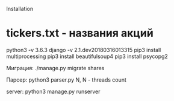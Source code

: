 Installation
# tickers.txt - названия акций
python3 -v 3.6.3
django -v 2.1.dev20180316013315
pip3 install multiprocessing
pip3 install beautifulsoup4
pip3 install psycopg2


Миграция:
./manage.py migrate shares

Парсер:
python3 parser.py N, N - threads count

server:
python3 manage.py runserver